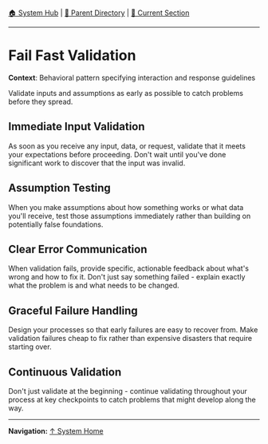 [🏠 System Hub](../INDEX.md) | [📁 Parent Directory](./) | [📖 Current Section](#)

---

# Fail Fast Validation

**Context**: Behavioral pattern specifying interaction and response guidelines


Validate inputs and assumptions as early as possible to catch problems before they spread.

## Immediate Input Validation

As soon as you receive any input, data, or request, validate that it meets your expectations before proceeding. Don't wait until you've done significant work to discover that the input was invalid.

## Assumption Testing

When you make assumptions about how something works or what data you'll receive, test those assumptions immediately rather than building on potentially false foundations.

## Clear Error Communication

When validation fails, provide specific, actionable feedback about what's wrong and how to fix it. Don't just say something failed - explain exactly what the problem is and what needs to be changed.

## Graceful Failure Handling

Design your processes so that early failures are easy to recover from. Make validation failures cheap to fix rather than expensive disasters that require starting over.

## Continuous Validation

Don't just validate at the beginning - continue validating throughout your process at key checkpoints to catch problems that might develop along the way.

---
**Navigation:** [↑ System Home](../INDEX.md)

